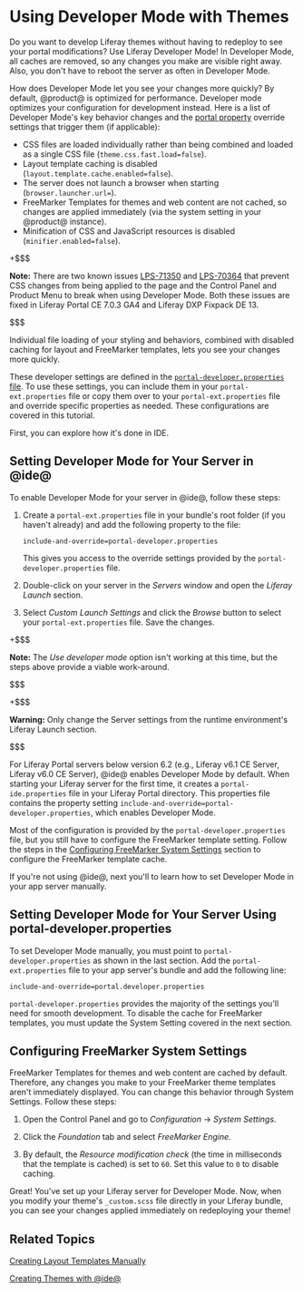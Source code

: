 # Using Developer Mode with Themes [](id=using-developer-mode-with-themes)

Do you want to develop Liferay themes without having to redeploy to see your
portal modifications? Use Liferay Developer Mode! In Developer Mode, all caches
are removed, so any changes you make are visible right away. Also, you don't
have to reboot the server as often in Developer Mode.

How does Developer Mode let you see your changes more quickly? By default,
@product@ is optimized for performance. Developer mode optimizes your
configuration for development instead. Here is a list of Developer Mode's key
behavior changes and the 
[portal property](https://docs.liferay.com/portal/7.0/propertiesdoc/portal.properties.html)
override settings that trigger them (if applicable):

- CSS files are loaded individually rather than being combined and loaded as a
  single CSS file (`theme.css.fast.load=false`).
- Layout template caching is disabled (`layout.template.cache.enabled=false`).
- The server does not launch a browser when starting (`browser.launcher.url=`).
- FreeMarker Templates for themes and web content are not cached, so changes
  are applied immediately (via the system setting in your @product@ instance).
- Minification of CSS and JavaScript resources is disabled
  (`minifier.enabled=false`).

+$$$

**Note:** There are two known issues [LPS-71350](https://issues.liferay.com/browse/LPS-71350) 
and [LPS-70364](https://issues.liferay.com/browse/LPS-70364) that prevent CSS 
changes from being applied to the page and the Control Panel and Product Menu to
break when using Developer Mode. Both these issues are fixed in Liferay Portal
CE 7.0.3 GA4 and Liferay DXP Fixpack DE 13.

$$$

Individual file loading of your styling and behaviors, combined with disabled
caching for layout and FreeMarker templates, lets you see your changes more 
quickly. 

These developer settings are defined in the 
[`portal-developer.properties` file](https://github.com/liferay/liferay-portal/blob/7.0.x/portal-impl/src/portal-developer.properties). 
To use these settings, you can include them in your `portal-ext.properties` file 
or copy them over to your `portal-ext.properties` file and override specific 
properties as needed. These configurations are covered in this tutorial.

First, you can explore how it's done in IDE. 

## Setting Developer Mode for Your Server in @ide@ [](id=setting-developer-mode-for-your-server-in-liferay-ide)

To enable Developer Mode for your server in @ide@, follow these steps: 

1.  Create a `portal-ext.properties` file in your bundle's root folder (if you 
    haven't already) and add the following property to the file:

        include-and-override=portal-developer.properties
 
    This gives you access to the override settings provided by the
    `portal-developer.properties` file. 
 
2.  Double-click on your server in the *Servers* window and open the 
    *Liferay Launch* section.
 
3.  Select *Custom Launch Settings* and click the *Browse* button to select your 
    `portal-ext.properties` file. Save the changes.
 
+$$$

**Note:** The *Use developer mode* option isn't working at this time, but 
the steps above provide a viable work-around.

$$$

+$$$

**Warning:** Only change the Server settings from the runtime environment's 
Liferay Launch section.

$$$

For Liferay Portal servers below version 6.2 (e.g., Liferay v6.1 CE Server,
Liferay v6.0 CE Server), @ide@ enables Developer Mode by default. When
starting your Liferay server for the first time, it creates a
`portal-ide.properties` file in your Liferay Portal directory. This properties
file contains the property setting
`include-and-override=portal-developer.properties`, which enables Developer
Mode. 

Most of the configuration is provided by the `portal-developer.properties` file, 
but you still have to configure the FreeMarker template setting. Follow the 
steps in the [Configuring FreeMarker System Settings](/develop/tutorials/-/knowledge_base/7-0/using-developer-mode-with-themes#configuring-freemarker-system-settings) 
section to configure the FreeMarker template cache. 

If you're not using @ide@, next you'll to learn how to set Developer Mode in
your app server manually. 

## Setting Developer Mode for Your Server Using portal-developer.properties [](id=setting-developer-mode-for-your-server-using-portal-developer-properties)

To set Developer Mode manually, you must point to `portal-developer.properties` 
as shown in the last section. Add the `portal-ext.properties` file to your app 
server's bundle and add the following line:

    include-and-override=portal.developer.properties
 
`portal-developer.properties` provides the majority of the settings you'll need 
for smooth development. To disable the cache for FreeMarker templates, you must 
update the System Setting covered in the next section. 

## Configuring FreeMarker System Settings [](id=configuring-freemarker-system-settings)

FreeMarker Templates for themes and web content are cached by default. Therefore, 
any changes you make to your FreeMarker theme templates aren't immediately
displayed. You can change this behavior through System Settings. Follow these
steps: 

1.  Open the Control Panel and go to *Configuration* &rarr; *System Settings*.

2.  Click the *Foundation* tab and select *FreeMarker Engine*.

3.  By default, the *Resource modification check* (the time in milliseconds that
    the template is cached) is set to `60`. Set this value to `0` to disable
    caching.

Great! You've set up your Liferay server for Developer Mode. Now, when you
modify your theme's `_custom.scss` file directly in your Liferay bundle, you can
see your changes applied immediately on redeploying your theme!

## Related Topics [](id=related-topics)

[Creating Layout Templates Manually](/develop/tutorials/-/knowledge_base/7-0/creating-layout-templates-manually)

[Creating Themes with @ide@](/develop/tutorials/-/knowledge_base/7-0/creating-themes-with-liferay-ide)

